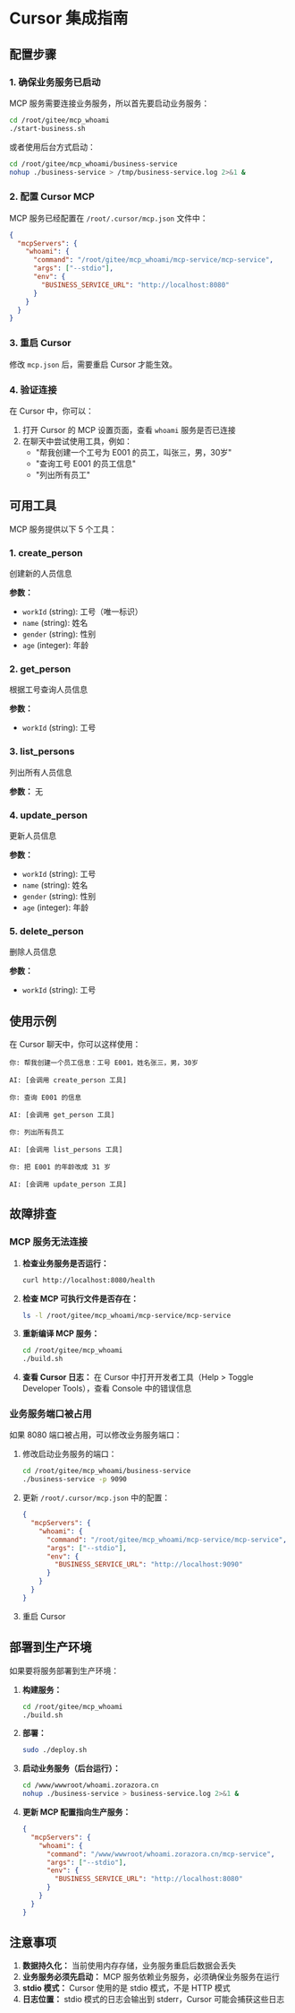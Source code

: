 # Cursor 集成指南

## 配置步骤

### 1. 确保业务服务已启动

MCP 服务需要连接业务服务，所以首先要启动业务服务：

```bash
cd /root/gitee/mcp_whoami
./start-business.sh
```

或者使用后台方式启动：

```bash
cd /root/gitee/mcp_whoami/business-service
nohup ./business-service > /tmp/business-service.log 2>&1 &
```

### 2. 配置 Cursor MCP

MCP 服务已经配置在 `/root/.cursor/mcp.json` 文件中：

```json
{
  "mcpServers": {
    "whoami": {
      "command": "/root/gitee/mcp_whoami/mcp-service/mcp-service",
      "args": ["--stdio"],
      "env": {
        "BUSINESS_SERVICE_URL": "http://localhost:8080"
      }
    }
  }
}
```

### 3. 重启 Cursor

修改 `mcp.json` 后，需要重启 Cursor 才能生效。

### 4. 验证连接

在 Cursor 中，你可以：

1. 打开 Cursor 的 MCP 设置页面，查看 `whoami` 服务是否已连接
2. 在聊天中尝试使用工具，例如：
   - "帮我创建一个工号为 E001 的员工，叫张三，男，30岁"
   - "查询工号 E001 的员工信息"
   - "列出所有员工"

## 可用工具

MCP 服务提供以下 5 个工具：

### 1. create_person
创建新的人员信息

**参数：**
- `workId` (string): 工号（唯一标识）
- `name` (string): 姓名
- `gender` (string): 性别
- `age` (integer): 年龄

### 2. get_person
根据工号查询人员信息

**参数：**
- `workId` (string): 工号

### 3. list_persons
列出所有人员信息

**参数：** 无

### 4. update_person
更新人员信息

**参数：**
- `workId` (string): 工号
- `name` (string): 姓名
- `gender` (string): 性别
- `age` (integer): 年龄

### 5. delete_person
删除人员信息

**参数：**
- `workId` (string): 工号

## 使用示例

在 Cursor 聊天中，你可以这样使用：

```
你: 帮我创建一个员工信息：工号 E001，姓名张三，男，30岁

AI: [会调用 create_person 工具]

你: 查询 E001 的信息

AI: [会调用 get_person 工具]

你: 列出所有员工

AI: [会调用 list_persons 工具]

你: 把 E001 的年龄改成 31 岁

AI: [会调用 update_person 工具]
```

## 故障排查

### MCP 服务无法连接

1. **检查业务服务是否运行：**
   ```bash
   curl http://localhost:8080/health
   ```
   
2. **检查 MCP 可执行文件是否存在：**
   ```bash
   ls -l /root/gitee/mcp_whoami/mcp-service/mcp-service
   ```
   
3. **重新编译 MCP 服务：**
   ```bash
   cd /root/gitee/mcp_whoami
   ./build.sh
   ```

4. **查看 Cursor 日志：**
   在 Cursor 中打开开发者工具（Help > Toggle Developer Tools），查看 Console 中的错误信息

### 业务服务端口被占用

如果 8080 端口被占用，可以修改业务服务端口：

1. 修改启动业务服务的端口：
   ```bash
   cd /root/gitee/mcp_whoami/business-service
   ./business-service -p 9090
   ```

2. 更新 `/root/.cursor/mcp.json` 中的配置：
   ```json
   {
     "mcpServers": {
       "whoami": {
         "command": "/root/gitee/mcp_whoami/mcp-service/mcp-service",
         "args": ["--stdio"],
         "env": {
           "BUSINESS_SERVICE_URL": "http://localhost:9090"
         }
       }
     }
   }
   ```

3. 重启 Cursor

## 部署到生产环境

如果要将服务部署到生产环境：

1. **构建服务：**
   ```bash
   cd /root/gitee/mcp_whoami
   ./build.sh
   ```

2. **部署：**
   ```bash
   sudo ./deploy.sh
   ```

3. **启动业务服务（后台运行）：**
   ```bash
   cd /www/wwwroot/whoami.zorazora.cn
   nohup ./business-service > business-service.log 2>&1 &
   ```

4. **更新 MCP 配置指向生产服务：**
   ```json
   {
     "mcpServers": {
       "whoami": {
         "command": "/www/wwwroot/whoami.zorazora.cn/mcp-service",
         "args": ["--stdio"],
         "env": {
           "BUSINESS_SERVICE_URL": "http://localhost:8080"
         }
       }
     }
   }
   ```

## 注意事项

1. **数据持久化：** 当前使用内存存储，业务服务重启后数据会丢失
2. **业务服务必须先启动：** MCP 服务依赖业务服务，必须确保业务服务在运行
3. **stdio 模式：** Cursor 使用的是 stdio 模式，不是 HTTP 模式
4. **日志位置：** stdio 模式的日志会输出到 stderr，Cursor 可能会捕获这些日志

